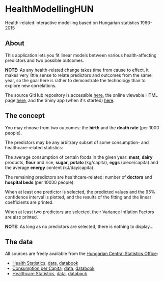 # HealthModellingHUN
Health-related interactive modelling based on Hungarian statistics 1960-2015

## About

This application lets you fit linear models between various health-affecting predictors and two possible outcomes.

**NOTE:** As any health-related change takes time from cause to effect, it makes very little sense to relate predictors and outcomes from the same year, so the goal here is rather to demonstrate the technology than to explore new correlations.

The source GitHub repository is accessible [here](https://github.com/gsimon75-datascience/HealthModellingHUN),
the online viewable HTML page [here](https://gsimon75-datascience.github.io/HealthModellingHUN/),
and the Shiny app (when it's started) [here](https://gsimon75.shinyapps.io/HealthModellingHUN/).

## The concept

You may choose from two outcomes: the **birth** and the **death rate** (per 1000 people).

The predictors may be any arbitrary subset of some consumption- and healthcare-related statistics:

The average consumption of certain foods in the given year: **meat**, **dairy** products, **flour** and rice, **sugar**, **potato** (kg/capita), **eggs** (piece/capita) and the average **energy** content (kJ/day/capita).

The remaining predictors are healthcare-related: number of **doctors** and **hospital beds** (per 10000 people).

When at least one predictor is selected, the predicted values and the 95% confidence interval is plotted, and the results of the fitting and the linear coefficients are printed.

When at least two predictors are selected, their Variance Inflation Factors are also printed.

**NOTE:** As long as no predictors are selected, there is nothing to display...

## The data

All sources are freely available from the [Hungarian Central Statistics Office](http://www.ksh.hu):

- [Health Statistics](http://www.ksh.hu/docs/hun/xstadat/xstadat_hosszu/h_wdsd001a.html),
  [data](http://www.ksh.hu/docs/hun/xstadat/xstadat_hosszu/xls/h2_2.xls),
  [databook](http://www.ksh.hu/apps/meta.objektum?p_lang=EN&p_menu_id=110&p_ot_id=100&p_obj_id=WNT)
- [Consumption per Capita](http://www.ksh.hu/docs/hun/xstadat/xstadat_hosszu/h_qpt003.html),
  [data](http://www.ksh.hu/docs/hun/xstadat/xstadat_hosszu/xls/h2_2.xls),
  [databook](http://www.ksh.hu/docs/hun/modsz/modsz22.html)
- [Healthcare Statistics](http://www.ksh.hu/docs/hun/xstadat/xstadat_hosszu/h_fea001.html),
  [data](http://www.ksh.hu/docs/hun/xstadat/xstadat_hosszu/xls/h2_4.xls),
  [databook](http://www.ksh.hu/apps/meta.objektum?p_lang=EN&p_menu_id=110&p_ot_id=100&p_obj_id=FEA)
